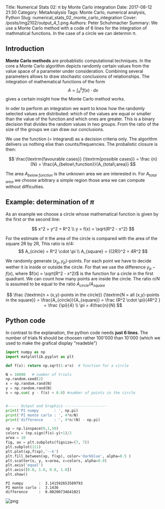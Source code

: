 Title: Numerical Stats 02: π by Monte Carlo integration
Date: 2017-08-12 21:30
Category: MetaAnalysis
Tags: Monte Carlo, numerical analysis, Python
Slug: numerical_stats_02_monte_carlo_integration
Cover: /posts/img2102/output_4_1.png
Authors: Peter Schuhmacher
Summary: We use a Monte Carlo method with a code of 6 lines for the integration of mathmatical functions. In the case of a circle we can determin π.

## Introduction
**Monte Carlo methods** are probablistic computational techniques. In the core a Monte Carlo algorithm depicts randomly certain values from the value space of a parameter under consideration.  Combining several parameters allows to draw stochastic conclusions of relationships. The integration of mathematical functions of the form
$$
A = \int_a^b f(x) \cdot dx
$$
gives a certain insight how the Monte Carlo method works. 

In oder to perform an integration we want to know how the randomly selected values are distributed: which of the values are equal or smaller than the value of the function and which ones are greater. This is a binary decision that divides the random values in two groups. From the ratio of the size of the groups we can draw our conclusions.

We use the function (= integrand) as a decision criteria only. The algorithm delivers us nothing else than counts/frequencies. The probalistic closure is then:

$$
\frac{\textrm{favourable cases}} {\textrm{possible cases}} = \frac {n}{N} = \frac{A_{below\;function}}{A_{total\;area}}
$$

The area $A_{below\;function}$ is the unknown area we are interested in. For $A_{total\;area}$ we choose arbitrary  a simple region those area we can compute without difficulties. 

## Example: determination of $\pi$
As an example we choose a circle whose mathematical function is given by the first or the second line:

$$
x^2 + y^2 = R^2 \\
y = f(x) = \sqrt{R^2 - x^2}
$$

For the estimate of $\pi$ the area of the circle is compared with the area of the square 2R by 2R, This ratio is $\pi/4$: 
$$
A_{circle} = R^2 \cdot \pi \\
A_{square} = {(2R)}^2 = 4R^2
$$

We randomly generate $(x_p,y_p)$-points. For each point we have to decide wether it is inside or outside the circle. For that we use the difference $y_p - f(x)$, where  $f(x) = \sqrt{R^2 - x^2}$ is the function for a circle in the first quadrant. We can count how many points are inside the circle. The ratio $n/N$ is assumed to be equal to the ratio $A_{circle}/A_{square}$

$$
\frac {\textrm{n = (x,y)-points in the circle}}  {\textrm{N = all (x,y)-points in the square}} = \frac{A_{circle}}{A_{square}}
= \frac {R^2 \cdot \pi}{4R^2 } = \frac {\pi}{4} \\
\pi = 4\frac{n}{N}
$$


## Python code

In contrast to the explanation, the python code needs **just 6 lines**. The number of trials N should be choosen rather 100'000 than 10'000 (which we used to make the grafical display "readeble")


```python
import numpy as np
import matplotlib.pyplot as plt

def f(x): return np.sqrt(1-x*x)  # function for a circle

N = 10000   # number of trials
np.random.seed(2)
x = np.random.rand(N)
y = np.random.rand(N)
n = np.sum( y - f(x) < 0.0) #number of points in the circle


#----- Output and Graphics -------------------
print('PI numpy       : ', np.pi)
print('PI monte carlo : ', 4*n/N)
print('difference     : ', 4*n/(N) - np.pi)

xp = np.linspace(0,1,50)
colors = (np.sign(f(x)-y)+1)/2
area = 10
fig, ax = plt.subplots(figsize=(7, 7))
plt.subplot(111)
plt.plot(xp,f(xp),'--k')
plt.fill_between(xp, f(xp), color='darkblue', alpha=0.5 )
plt.scatter(x, y, s=area, c=colors, alpha=0.9)
plt.axis('equal')
plt.axis([0.0, 1.0, 0.0, 1.0])
plt.show()
```

    PI numpy       :  3.141592653589793
    PI monte carlo :  3.1436
    difference     :  0.00200734641021
    


![png]({attach}img2102/output_4_1.png)


```python

```
